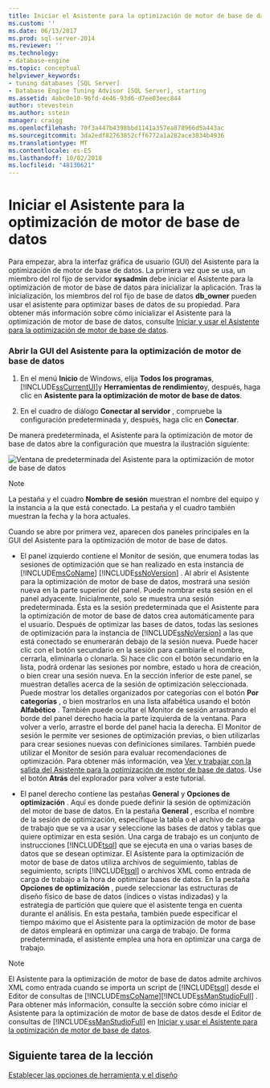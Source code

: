 ```yaml
---
title: Iniciar el Asistente para la optimización de motor de base de datos | Microsoft Docs
ms.custom: ''
ms.date: 06/13/2017
ms.prod: sql-server-2014
ms.reviewer: ''
ms.technology:
- database-engine
ms.topic: conceptual
helpviewer_keywords:
- tuning databases [SQL Server]
- Database Engine Tuning Advisor [SQL Server], starting
ms.assetid: 4abc0e10-96fd-4e46-93d6-d7ee03eec844
author: stevestein
ms.author: sstein
manager: craigg
ms.openlocfilehash: 70f3a447b4398bbd1141a357ea878966d5a443ac
ms.sourcegitcommit: 3da2edf82763852cff6772a1a282ace3034b4936
ms.translationtype: MT
ms.contentlocale: es-ES
ms.lasthandoff: 10/02/2018
ms.locfileid: "48130621"
---
```

# <a name="launching-database-engine-tuning-advisor"></a>Iniciar el Asistente para la optimización de motor de base de datos
  Para empezar, abra la interfaz gráfica de usuario (GUI) del Asistente para la optimización de motor de base de datos. La primera vez que se usa, un miembro del rol fijo de servidor **sysadmin** debe iniciar el Asistente para la optimización de motor de base de datos para inicializar la aplicación. Tras la inicialización, los miembros del rol fijo de base de datos **db_owner** pueden usar el asistente para optimizar bases de datos de su propiedad. Para obtener más información sobre cómo inicializar el Asistente para la optimización de motor de base de datos, consulte [Iniciar y usar el Asistente para la optimización de motor de base de datos](../../relational-databases/performance/database-engine-tuning-advisor.md).  
  
### <a name="open-the-database-engine-tuning-advisor-gui"></a>Abrir la GUI del Asistente para la optimización de motor de base de datos  
  
1.  En el menú **Inicio** de Windows, elija **Todos los programas**, [!INCLUDE[ssCurrentUI](../../includes/sscurrentui-md.md)]y **Herramientas de rendimiento**y, después, haga clic en **Asistente para la optimización de motor de base de datos**.  
  
2.  En el cuadro de diálogo **Conectar al servidor** , compruebe la configuración predeterminada y, después, haga clic en **Conectar**.  
  
 De manera predeterminada, el Asistente para la optimización de motor de base de datos abre la configuración que muestra la ilustración siguiente:  
  
 ![Ventana de predeterminada del Asistente para la optimización de motor de base de datos](media/defaultdtagui.gif "ventana predeterminada del Asistente para la optimización de motor de base de datos")  
  
> [!NOTE]  
>  La pestaña y el cuadro **Nombre de sesión** muestran el nombre del equipo y la instancia a la que está conectado. La pestaña y el cuadro también muestran la fecha y la hora actuales.  
  
 Cuando se abre por primera vez, aparecen dos paneles principales en la GUI del Asistente para la optimización de motor de base de datos.  
  
-   El panel izquierdo contiene el Monitor de sesión, que enumera todas las sesiones de optimización que se han realizado en esta instancia de [!INCLUDE[msCoName](../../includes/msconame-md.md)] [!INCLUDE[ssNoVersion](../../includes/ssnoversion-md.md)] . Al abrir el Asistente para la optimización de motor de base de datos, mostrará una sesión nueva en la parte superior del panel. Puede nombrar esta sesión en el panel adyacente. Inicialmente, solo se muestra una sesión predeterminada. Ésta es la sesión predeterminada que el Asistente para la optimización de motor de base de datos crea automáticamente para el usuario. Después de optimizar las bases de datos, todas las sesiones de optimización para la instancia de [!INCLUDE[ssNoVersion](../../includes/ssnoversion-md.md)] a las que está conectado se enumerarán debajo de la sesión nueva. Puede hacer clic con el botón secundario en la sesión para cambiarle el nombre, cerrarla, eliminarla o clonarla. Si hace clic con el botón secundario en la lista, podrá ordenar las sesiones por nombre, estado u hora de creación, o bien crear una sesión nueva. En la sección inferior de este panel, se muestran detalles acerca de la sesión de optimización seleccionada. Puede mostrar los detalles organizados por categorías con el botón **Por categorías** , o bien mostrarlos en una lista alfabética usando el botón **Alfabético** . También puede ocultar el Monitor de sesión arrastrando el borde del panel derecho hacia la parte izquierda de la ventana. Para volver a verlo, arrastre el borde del panel hacia la derecha. El Monitor de sesión le permite ver sesiones de optimización previas, o bien utilizarlas para crear sesiones nuevas con definiciones similares. También puede utilizar el Monitor de sesión para evaluar recomendaciones de optimización. Para obtener más información, vea [Ver y trabajar con la salida del Asistente para la optimización de motor de base de datos](../../relational-databases/performance/view-and-work-with-the-output-from-the-database-engine-tuning-advisor.md). Use el botón **Atrás** del explorador para volver a este tutorial.  
  
-   El panel derecho contiene las pestañas **General** y **Opciones de optimización** . Aquí es donde puede definir la sesión de optimización del motor de base de datos. En la pestaña **General** , escriba el nombre de la sesión de optimización, especifique la tabla o el archivo de carga de trabajo que se va a usar y seleccione las bases de datos y tablas que quiere optimizar en esta sesión. Una carga de trabajo es un conjunto de instrucciones [!INCLUDE[tsql](../../includes/tsql-md.md)] que se ejecuta en una o varias bases de datos que se desean optimizar. El Asistente para la optimización de motor de base de datos utiliza archivos de seguimiento, tablas de seguimiento, scripts [!INCLUDE[tsql](../../includes/tsql-md.md)] o archivos XML como entrada de carga de trabajo a la hora de optimizar bases de datos. En la pestaña **Opciones de optimización** , puede seleccionar las estructuras de diseño físico de base de datos (índices o vistas indizadas) y la estrategia de partición que quiere que el asistente tenga en cuenta durante el análisis. En esta pestaña, también puede especificar el tiempo máximo que el Asistente para la optimización de motor de base de datos empleará en optimizar una carga de trabajo. De forma predeterminada, el asistente emplea una hora en optimizar una carga de trabajo.  
  
> [!NOTE]  
>  El Asistente para la optimización de motor de base de datos admite archivos XML como entrada cuando se importa un script de [!INCLUDE[tsql](../../includes/tsql-md.md)] desde el Editor de consultas de [!INCLUDE[msCoName](../../includes/msconame-md.md)][!INCLUDE[ssManStudioFull](../../includes/ssmanstudiofull-md.md)] . Para obtener más información, consulte la sección sobre cómo iniciar el Asistente para la optimización de motor de base de datos desde el Editor de consultas de [!INCLUDE[ssManStudioFull](../../includes/ssmanstudiofull-md.md)] en [Iniciar y usar el Asistente para la optimización de motor de base de datos](../../relational-databases/performance/database-engine-tuning-advisor.md).  
  
## <a name="next-task-in-lesson"></a>Siguiente tarea de la lección  
 [Establecer las opciones de herramienta y el diseño](lesson-1-2-setting-tool-options-and-layout.md)  
  
  
